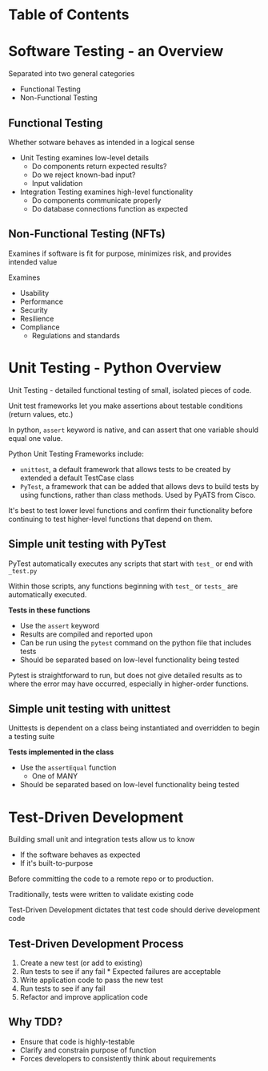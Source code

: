 #   Table of Contents

#   Software Testing - an Overview

Separated into two general categories
*   Functional Testing
*   Non-Functional Testing

##  Functional Testing
Whether sotware behaves as intended in a logical sense
*   Unit Testing examines low-level details
    *   Do components return expected results?
    *   Do we reject known-bad input?
    *   Input validation
*   Integration Testing examines high-level functionality
    *   Do components communicate properly
    *   Do database connections function as expected

##  Non-Functional Testing (NFTs)
Examines if software is fit for purpose, minimizes risk, and provides intended value

Examines
*   Usability
*   Performance
*   Security
*   Resilience
*   Compliance
    *   Regulations and standards

#   Unit Testing - Python Overview
Unit Testing - detailed functional testing of small, isolated pieces of code.

Unit test frameworks let you make assertions about testable conditions (return values, etc.)

In python, `assert` keyword is native, and can assert that one variable should equal one value.

Python Unit Testing Frameworks include:
*   `unittest`, a default framework that allows tests to be created by extended a default TestCase class
*   `PyTest`, a framework that can be added that allows devs to build tests by using functions, rather than class methods. Used by PyATS from Cisco.

It's best to test lower level functions and confirm their functionality before continuing to test higher-level functions that depend on them.

##  Simple unit testing with PyTest
PyTest automatically executes any scripts that start with `test_` or end with `_test.py` 

Within those scripts, any functions beginning with `test_` or `tests_` are automatically executed.


**Tests in these functions**
*   Use the `assert` keyword
*   Results are compiled and reported upon
*   Can be run using the `pytest` command on the python file that includes tests
*   Should be separated based on low-level functionality being tested

Pytest is straightforward to run, but does not give detailed results as to where the error may have occurred, especially in higher-order functions. 

##  Simple unit testing with unittest
Unittests is dependent on a class being instantiated and overridden to begin a testing suite

**Tests implemented in the class**
*   Use the `assertEqual` function
    *   One of MANY
*   Should be separated based on low-level functionality being tested

#   Test-Driven Development

Building small unit and integration tests allow us to know
*   If the software behaves as expected
*   If it's built-to-purpose

Before committing the code to a remote repo or to production.

Traditionally, tests were written to validate existing code

Test-Driven Development dictates that test code should derive development code

##  Test-Driven Development Process
1.   Create a new test (or add to existing)
2.   Run tests to see if any fail
    *   Expected failures are acceptable
3.   Write application code to pass the new test
4.   Run tests to see if any fail
5.   Refactor and improve application code

##  Why TDD?
*   Ensure that code is highly-testable
*   Clarify and constrain purpose of function
*   Forces developers to consistently think about requirements